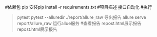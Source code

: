 #依赖包
pip 安装pip install -r requirements.txt
#项目描述
接口自动化
#执行
>pytest
> pytest --alluredir ./report/allure_raw 导出报告 
> allure serve report/allure_raw 运行allue服务
#查看报告
>repost.html展示报告
>repost.html展示报告